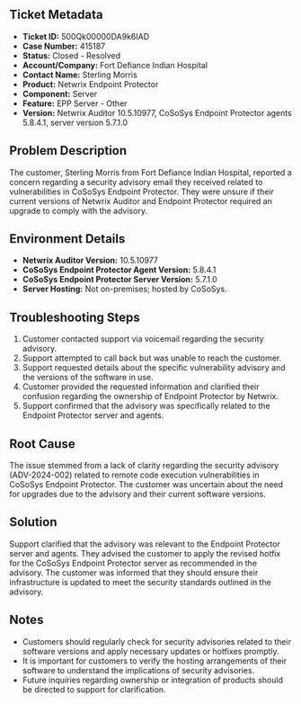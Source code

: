 ## Ticket Metadata
- **Ticket ID:** 500Qk00000DA9k6IAD
- **Case Number:** 415187
- **Status:** Closed - Resolved
- **Account/Company:** Fort Defiance Indian Hospital
- **Contact Name:** Sterling Morris
- **Product:** Netwrix Endpoint Protector
- **Component:** Server
- **Feature:** EPP Server - Other
- **Version:** Netwrix Auditor 10.5.10977, CoSoSys Endpoint Protector agents 5.8.4.1, server version 5.7.1.0

## Problem Description
The customer, Sterling Morris from Fort Defiance Indian Hospital, reported a concern regarding a security advisory email they received related to vulnerabilities in CoSoSys Endpoint Protector. They were unsure if their current versions of Netwrix Auditor and Endpoint Protector required an upgrade to comply with the advisory.

## Environment Details
- **Netwrix Auditor Version:** 10.5.10977
- **CoSoSys Endpoint Protector Agent Version:** 5.8.4.1
- **CoSoSys Endpoint Protector Server Version:** 5.7.1.0
- **Server Hosting:** Not on-premises; hosted by CoSoSys.

## Troubleshooting Steps
1. Customer contacted support via voicemail regarding the security advisory.
2. Support attempted to call back but was unable to reach the customer.
3. Support requested details about the specific vulnerability advisory and the versions of the software in use.
4. Customer provided the requested information and clarified their confusion regarding the ownership of Endpoint Protector by Netwrix.
5. Support confirmed that the advisory was specifically related to the Endpoint Protector server and agents.

## Root Cause
The issue stemmed from a lack of clarity regarding the security advisory (ADV-2024-002) related to remote code execution vulnerabilities in CoSoSys Endpoint Protector. The customer was uncertain about the need for upgrades due to the advisory and their current software versions.

## Solution
Support clarified that the advisory was relevant to the Endpoint Protector server and agents. They advised the customer to apply the revised hotfix for the CoSoSys Endpoint Protector server as recommended in the advisory. The customer was informed that they should ensure their infrastructure is updated to meet the security standards outlined in the advisory.

## Notes
- Customers should regularly check for security advisories related to their software versions and apply necessary updates or hotfixes promptly.
- It is important for customers to verify the hosting arrangements of their software to understand the implications of security advisories.
- Future inquiries regarding ownership or integration of products should be directed to support for clarification.